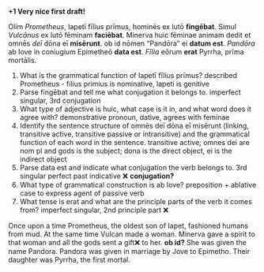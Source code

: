 **+1 Very nice first draft!**

Olim _Prometheus_, Iapetī fīlius prīmus, hominēs ex lutō **fingēbat**. Simul _Vulcānus_ ex lutō fēminam **faciēbat**. Minerva huic fēminae animam dedit et omnēs _deī_ dōna eī **misērunt**. ob id nōmen “Pandōra” ei **datum est**. _Pandōra_ ab Iove in coniugium Epimetheō **data est**. _Fīlia_ eōrum **erat** Pyrrha, prīma mortālis.


1. What is the grammatical function of Iapetī fīlius prīmus? described Prometheus - filius primius is nominative, lapeti is genitive 
2. Parse fingēbat and tell me what conjugation it belongs to. imperfect singular, 3rd conjugation
3. What type of adjective is huic, what case is it in, and what word does it agree with? demonstrative pronoun, dative, agrees with feminae 
4. Identify the sentence structure of omnēs deī dōna eī misērunt (linking, transitive active, transitive passive or intransitive) and the grammatical function of each word in the sentence. transitive active; omnes dei are nom pl and gods is the subject; dona is the direct object, ei is the indirect object 
5. Parse data est and indicate what conjugation the verb belongs to. 3rd singular perfect past indicative ❌ **conjugation?**
6. What type of grammatical construction is ab Iove? preposition + ablative case to express agent of passive verb
7. What tense is erat and what are the principle parts of the verb it comes from? imperfect singular, 2nd principle part  ❌

Once upon a time Prometheus, the oldest son of Iapet, fashioned humans from mud. At the same time Vulcan made a woman. Minerva gave a spirit to that woman and all the gods sent a gift❌ to her. **ob id?** She was given the name Pandora. Pandora was given in marriage by Jove to Epimetho. Their daughter was Pyrrha, the first mortal. 

